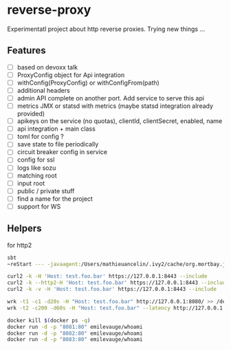 # reverse-proxy

Experimentatl project about http reverse proxies. Trying new things ...

## Features

- [ ] based on devoxx talk
- [ ] ProxyConfig object for Api integration
- [ ] withConfig(ProxyConfig) or withConfigFrom(path)
- [ ] additional headers
- [ ] admin API complete on another port. Add service to serve this api
- [ ] metrics JMX or statsd with metrics (maybe statsd integration already provided)
- [ ] apikeys on the service (no quotas), clientId, clientSecret, enabled, name
- [ ] api integration + main class 
- [ ] toml for config ?
- [ ] save state to file periodically
- [ ] circuit breaker config in service
- [ ] config for ssl
- [ ] logs like sozu
- [ ] matching root
- [ ] input root
- [ ] public / private stuff
- [ ] find a name for the project
- [ ] support for WS

## Helpers

for http2

```sh
sbt 
~reStart --- -javaagent:/Users/mathieuancelin/.ivy2/cache/org.mortbay.jetty.alpn/jetty-alpn-agent/jars/jetty-alpn-agent-2.0.6.jar

curl2 -k -H 'Host: test.foo.bar' https://127.0.0.1:8443 --include
curl2 -k --http2-H 'Host: test.foo.bar' https://127.0.0.1:8443 --include
curl2 -k -v -H 'Host: test.foo.bar' https://127.0.0.1:8443 --include
```

```sh
wrk -t1 -c1 -d20s -H "Host: test.foo.bar" http://127.0.0.1:8080/ >> /dev/null
wrk -t2 -c200 -d60s -H "Host: test.foo.bar" --latency http://127.0.0.1:8080/
```

```sh
docker kill $(docker ps -q)
docker run -d -p "8081:80" emilevauge/whoami
docker run -d -p "8082:80" emilevauge/whoami
docker run -d -p "8083:80" emilevauge/whoami
```